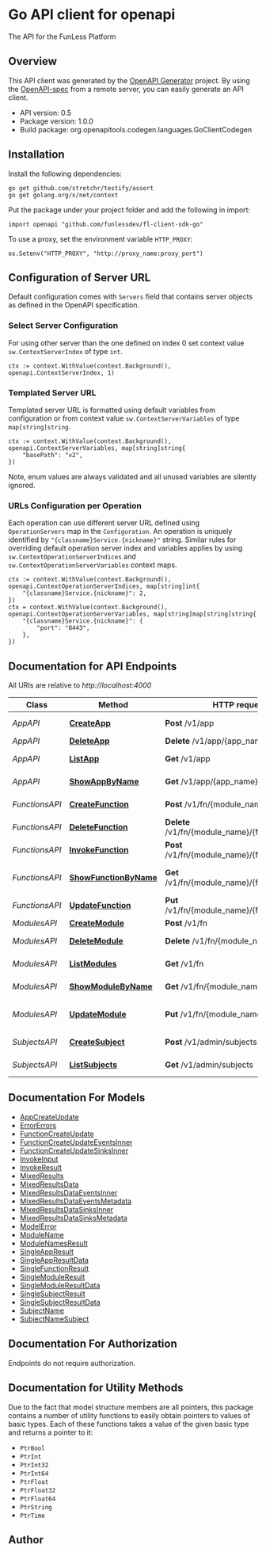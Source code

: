 # Go API client for openapi

The API for the FunLess Platform

## Overview
This API client was generated by the [OpenAPI Generator](https://openapi-generator.tech) project.  By using the [OpenAPI-spec](https://www.openapis.org/) from a remote server, you can easily generate an API client.

- API version: 0.5
- Package version: 1.0.0
- Build package: org.openapitools.codegen.languages.GoClientCodegen

## Installation

Install the following dependencies:

```shell
go get github.com/stretchr/testify/assert
go get golang.org/x/net/context
```

Put the package under your project folder and add the following in import:

```golang
import openapi "github.com/funlessdev/fl-client-sdk-go"
```

To use a proxy, set the environment variable `HTTP_PROXY`:

```golang
os.Setenv("HTTP_PROXY", "http://proxy_name:proxy_port")
```

## Configuration of Server URL

Default configuration comes with `Servers` field that contains server objects as defined in the OpenAPI specification.

### Select Server Configuration

For using other server than the one defined on index 0 set context value `sw.ContextServerIndex` of type `int`.

```golang
ctx := context.WithValue(context.Background(), openapi.ContextServerIndex, 1)
```

### Templated Server URL

Templated server URL is formatted using default variables from configuration or from context value `sw.ContextServerVariables` of type `map[string]string`.

```golang
ctx := context.WithValue(context.Background(), openapi.ContextServerVariables, map[string]string{
	"basePath": "v2",
})
```

Note, enum values are always validated and all unused variables are silently ignored.

### URLs Configuration per Operation

Each operation can use different server URL defined using `OperationServers` map in the `Configuration`.
An operation is uniquely identified by `"{classname}Service.{nickname}"` string.
Similar rules for overriding default operation server index and variables applies by using `sw.ContextOperationServerIndices` and `sw.ContextOperationServerVariables` context maps.

```golang
ctx := context.WithValue(context.Background(), openapi.ContextOperationServerIndices, map[string]int{
	"{classname}Service.{nickname}": 2,
})
ctx = context.WithValue(context.Background(), openapi.ContextOperationServerVariables, map[string]map[string]string{
	"{classname}Service.{nickname}": {
		"port": "8443",
	},
})
```

## Documentation for API Endpoints

All URIs are relative to *http://localhost:4000*

Class | Method | HTTP request | Description
------------ | ------------- | ------------- | -------------
*AppAPI* | [**CreateApp**](docs/AppAPI.md#createapp) | **Post** /v1/app | Create new APP script
*AppAPI* | [**DeleteApp**](docs/AppAPI.md#deleteapp) | **Delete** /v1/app/{app_name} | Delete APP
*AppAPI* | [**ListApp**](docs/AppAPI.md#listapp) | **Get** /v1/app | List current APP scripts
*AppAPI* | [**ShowAppByName**](docs/AppAPI.md#showappbyname) | **Get** /v1/app/{app_name} | Show APP info
*FunctionsAPI* | [**CreateFunction**](docs/FunctionsAPI.md#createfunction) | **Post** /v1/fn/{module_name} | Create new function
*FunctionsAPI* | [**DeleteFunction**](docs/FunctionsAPI.md#deletefunction) | **Delete** /v1/fn/{module_name}/{function_name} | Delete function
*FunctionsAPI* | [**InvokeFunction**](docs/FunctionsAPI.md#invokefunction) | **Post** /v1/fn/{module_name}/{function_name} | Invoke function
*FunctionsAPI* | [**ShowFunctionByName**](docs/FunctionsAPI.md#showfunctionbyname) | **Get** /v1/fn/{module_name}/{function_name} | Show function info
*FunctionsAPI* | [**UpdateFunction**](docs/FunctionsAPI.md#updatefunction) | **Put** /v1/fn/{module_name}/{function_name} | Update function
*ModulesAPI* | [**CreateModule**](docs/ModulesAPI.md#createmodule) | **Post** /v1/fn | Create
*ModulesAPI* | [**DeleteModule**](docs/ModulesAPI.md#deletemodule) | **Delete** /v1/fn/{module_name} | Delete module
*ModulesAPI* | [**ListModules**](docs/ModulesAPI.md#listmodules) | **Get** /v1/fn | List modules
*ModulesAPI* | [**ShowModuleByName**](docs/ModulesAPI.md#showmodulebyname) | **Get** /v1/fn/{module_name} | Show module info
*ModulesAPI* | [**UpdateModule**](docs/ModulesAPI.md#updatemodule) | **Put** /v1/fn/{module_name} | Update module name
*SubjectsAPI* | [**CreateSubject**](docs/SubjectsAPI.md#createsubject) | **Post** /v1/admin/subjects | Create subject
*SubjectsAPI* | [**ListSubjects**](docs/SubjectsAPI.md#listsubjects) | **Get** /v1/admin/subjects | List all subjects


## Documentation For Models

 - [AppCreateUpdate](docs/AppCreateUpdate.md)
 - [ErrorErrors](docs/ErrorErrors.md)
 - [FunctionCreateUpdate](docs/FunctionCreateUpdate.md)
 - [FunctionCreateUpdateEventsInner](docs/FunctionCreateUpdateEventsInner.md)
 - [FunctionCreateUpdateSinksInner](docs/FunctionCreateUpdateSinksInner.md)
 - [InvokeInput](docs/InvokeInput.md)
 - [InvokeResult](docs/InvokeResult.md)
 - [MixedResults](docs/MixedResults.md)
 - [MixedResultsData](docs/MixedResultsData.md)
 - [MixedResultsDataEventsInner](docs/MixedResultsDataEventsInner.md)
 - [MixedResultsDataEventsMetadata](docs/MixedResultsDataEventsMetadata.md)
 - [MixedResultsDataSinksInner](docs/MixedResultsDataSinksInner.md)
 - [MixedResultsDataSinksMetadata](docs/MixedResultsDataSinksMetadata.md)
 - [ModelError](docs/ModelError.md)
 - [ModuleName](docs/ModuleName.md)
 - [ModuleNamesResult](docs/ModuleNamesResult.md)
 - [SingleAppResult](docs/SingleAppResult.md)
 - [SingleAppResultData](docs/SingleAppResultData.md)
 - [SingleFunctionResult](docs/SingleFunctionResult.md)
 - [SingleModuleResult](docs/SingleModuleResult.md)
 - [SingleModuleResultData](docs/SingleModuleResultData.md)
 - [SingleSubjectResult](docs/SingleSubjectResult.md)
 - [SingleSubjectResultData](docs/SingleSubjectResultData.md)
 - [SubjectName](docs/SubjectName.md)
 - [SubjectNameSubject](docs/SubjectNameSubject.md)


## Documentation For Authorization

Endpoints do not require authorization.


## Documentation for Utility Methods

Due to the fact that model structure members are all pointers, this package contains
a number of utility functions to easily obtain pointers to values of basic types.
Each of these functions takes a value of the given basic type and returns a pointer to it:

* `PtrBool`
* `PtrInt`
* `PtrInt32`
* `PtrInt64`
* `PtrFloat`
* `PtrFloat32`
* `PtrFloat64`
* `PtrString`
* `PtrTime`

## Author



